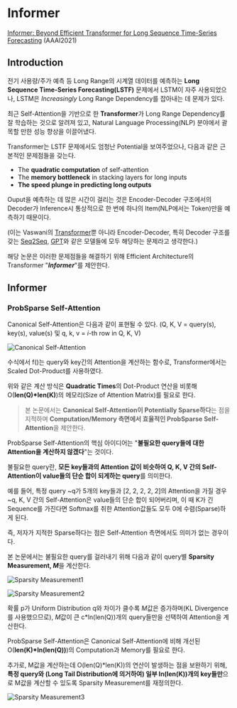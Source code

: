 # Informer

[Informer: Beyond Efficient Transformer for Long Sequence Time-Series Forecasting](https://arxiv.org/abs/2012.07436) (AAAI2021)

## Introduction

전기 사용량/주가 예측 등 Long Range의 시계열 데이터를 예측하는 **Long Sequence Time-Series Forecasting(LSTF)** 문제에서 LSTM이 자주 사용되었으나, LSTM은 *Increasingly* Long Range Dependency를 잡아내는 데 문제가 있다.

최근 Self-Attention을 기반으로 한 **Transformer**가 Long Range Dependency를 잘 학습하는 것으로 알려져 있고, Natural Language Processing(NLP) 분야에서 괄목할 만한 성능 향상을 이끌어냈다.

Transformer는 LSTF 문제에서도 엄청난 Potential을 보여주었으나, 다음과 같은 근본적인 문제점들을 갖는다.

- The **quadratic computation** of self-attention
- The **memory bottleneck** in stacking layers for long inputs
- **The speed plunge in predicting long outputs**

Ouput을 예측하는 데 많은 시간이 걸리는 것은 Encoder-Decoder 구조에서의 Decoder가 Inference시 통상적으로 한 번에 하나의 Item(NLP에서는 Token)만을 예측하기 때문이다.

(이는 Vaswani의 [Transformer](https://arxiv.org/abs/1706.03762)뿐 아니라 Encoder-Decoder, 특히 Decoder 구조를 갖는 [Seq2Seq](https://arxiv.org/abs/1409.3215), [GPT](https://arxiv.org/abs/2005.14165)와 같은 모델들에 모두 해당하는 문제라고 생각한다.)

해당 논문은 이러한 문제점들을 해결하기 위해 Efficient Architecture의 Transformer "***Informer***"를 제안한다.

## Informer

### ProbSparse Self-Attention

Canonical Self-Attention은 다음과 같이 표현될 수 있다. (Q, K, V = query(s), key(s), value(s) 및 q, k, v = *i*-th row in Q, K, V)

<img src="https://latex.codecogs.com/svg.latex?\;\textbf{A}(q_i, K, V) = \sum_{j} \frac{f(q_i, k_j)}{\textstyle\sum_{l} f(q_i, k_l)} v_j = \sum_{j} \frac{exp(q_ik_j^T/\sqrt{d})}{\textstyle\sum_{l} exp(q_ik_l^T/\sqrt{d})} v_j" title="Canonical Self-Attention" />

수식에서 f()는 query와 key간의 Attention을 계산하는 함수로, Transformer에서는 Scaled Dot-Product를 사용하였다.

위와 같은 계산 방식은 **Quadratic Times**의 Dot-Product 연산을 비롯해 O(__len(Q)*len(K)__)의 메모리(Size of Attention Matrix)를 필요로 한다.

> 본 논문에서는 **Canonical Self-Attention이 Potentially Sparse하다**는 점을 지적하며 **Computation/Memory 측면에서 효율적인 ProbSparse Self-Attention**을 제안한다.

ProbSparse Self-Attention의 핵심 아이디어는 "**불필요한 query들에 대한 Attention을 계산하지 않겠다**"는 것이다.

불필요한 query란, **모든 key들과의 Attention 값이 비슷하여 Q, K, V 간의 Self-Attention이 value들의 단순 합이 되게하는 query**를 의미한다.

예를 들어, 특정 query ~q가 5개의 key들과 [2, 2, 2, 2, 2]의 Attention을 가질 경우 ~q, K, V 간의 Self-Attention은 value들의 단순 합이 되어버리며, 이 때 K가 긴 Sequence를 가진다면 Softmax를 취한 Attention값들도 모두 0에 수렴(Sparse)하게 된다.

즉, 저자가 지적한 Sparse하다는 점은 Self-Attention 측면에서도 의미가 없는 경우이다.

본 논문에서는 불필요한 query를 걸러내기 위해 다음과 같이 query별 **Sparsity Measurement, *M***을 계산한다.

<img src="https://latex.codecogs.com/svg.latex?\;\textbf{p}(k_j|q_i) = f(q_i, k_j)/\textstyle\sum_{l} f(q_i, k_l), \textbf{q}(k_j|q_i) = 1/len(K)" title="Sparsity Measurement1" /><br/>

<img src="https://latex.codecogs.com/svg.latex?\;\textbf{M}(q_i, K) = KL(q||p) = ln\sum_{j=1}^{len(K)}e^{\frac{q_ik_j^T}{\sqrt{d}}} - \frac{1}{len(K)}\sum_{j=1}^{len(K)}\frac{q_ik_j^T}{\sqrt{d}} - ln(len(K))" title="Sparsity Measurement2" />

확률 p가 Uniform Distribution q와 차이가 클수록 *M*값은 증가하며(KL Divergence를 사용했으므로), *M*값이 큰 c*ln(len(Q))개의 query들만을 선택하여 Attention을 계산한다.

ProbSparse Self-Attention은 Canonical Self-Attention에 비해 개선된 O(__len(K)*ln(len(Q))__)의 Computation과 Memory를 필요로 한다.

추가로, M값을 계산하는데 O(len(Q)*len(K))의 연산이 발생하는 점을 보완하기 위해, **특정 query와 (Long Tail Distribution에 의거하여) 일부 ln(len(K))개의 key들만**으로 M값을 계산할 수 있도록 Sparsity Measurement를 재정의한다.

<img src="https://latex.codecogs.com/svg.latex?\;\textbf{M}(q_i, K) = max_j\frac{q_ik_j^T}{\sqrt{d}} - \frac{1}{len(K)}\sum_{j=1}^{len(K)}\frac{q_ik_j^T}{\sqrt{d}}" title="Sparsity Measurement3" />
